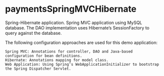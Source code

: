 # paymentsSpringMVCHibernate

 Spring-Hibernate application. Spring MVC application using MySQL database. The DAO implementation uses Hibernate’s SessionFactory to query against the database.
 
 The following configuration approaches are used for this demo application:

    Spring MVC: Annotations for controller, DAO and Java-based configuration for bean definitions.
    Hibernate: Annotations mapping for model class.
    Web Application: Using Spring’s WebApplicationInitializer to bootstrap the Spring Dispatcher Servlet.
